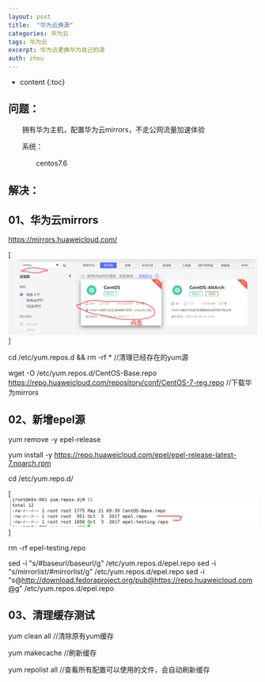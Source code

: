 ```yaml
---
layout: post
title:  "华为云换源"
categories: 华为云
tags: 华为云 
excerpt: 华为云更换华为自己的源
auth: zhou
---
```


* content
{:toc}
## 问题：

　　拥有华为主机，配置华为云mirrors，不走公网流量加速体验

　　系统：

　　　　centos7.6

## 解决：

## 01、华为云mirrors

https://mirrors.huaweicloud.com/

[![img](/assets/790307-20190906201800468-289467151.png)]

cd /etc/yum.repos.d && rm -rf *    //清理已经存在的yum源

wget -O /etc/yum.repos.d/CentOS-Base.repo https://repo.huaweicloud.com/repository/conf/CentOS-7-reg.repo   //下载华为mirrors

## 02、新增epel源

yum remove  -y  epel-release

yum install -y  https://repo.huaweicloud.com/epel/epel-release-latest-7.noarch.rpm

cd /etc/yum.repo.d/

[![img](/assets/790307-20190906203141410-814451774.png)]

 

rm -rf epel-testing.repo

sed -i "s/#baseurl/baseurl/g" /etc/yum.repos.d/epel.repo
sed -i "s/mirrorlist/#mirrorlist/g" /etc/yum.repos.d/epel.repo
sed -i "s@http://download.fedoraproject.org/pub@https://repo.huaweicloud.com@g" /etc/yum.repos.d/epel.repo

## 03、清理缓存测试

yum clean all     //清除原有yum缓存

yum makecache  //刷新缓存

yum repolist all    //查看所有配置可以使用的文件，会自动刷新缓存









